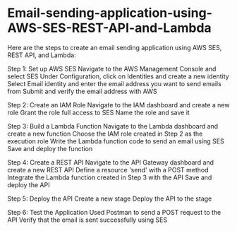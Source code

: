 # Email-sending-application-using-AWS-SES-REST-API-and-Lambda

Here are the steps to create an email sending application using AWS SES, REST API, and Lambda:

Step 1: Set up AWS SES
Navigate to the AWS Management Console and select SES
Under Configuration, click on Identities and create a new identity
Select Email identity and enter the email address you want to send emails from
Submit and verify the email address with AWS

Step 2: Create an IAM Role
Navigate to the IAM dashboard and create a new role
Grant the role full access to SES
Name the role and save it

Step 3: Build a Lambda Function
Navigate to the Lambda dashboard and create a new function
Choose the IAM role created in Step 2 as the execution role
Write the Lambda function code to send an email using SES
Save and deploy the function

Step 4: Create a REST API
Navigate to the API Gateway dashboard and create a new REST API
Define a resource 'send' with a POST method
Integrate the Lambda function created in Step 3 with the API
Save and deploy the API

Step 5: Deploy the API
Create a new stage 
Deploy the API to the stage

Step 6: Test the Application
Used Postman to send a POST request to the API
Verify that the email is sent successfully using SES
